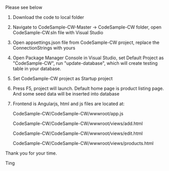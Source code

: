 Please see below


1. Download the code to local folder

2. Navigate to CodeSample-CW-Master -> CodeSample-CW folder, open CodeSample-CW.sln file with Visual Studio

3. Open appsettings.json file from CodeSample-CW project, replace the ConnectionStrings with yours

4. Open Package Manager Console in Visual Studio, set Default Project as "CodeSample-CW", run "update-database", which will create testing table in your database.

5. Set CodeSample-CW project as Startup project

6. Press F5, project will launch. Default home page is product listing page. And some seed data will be inserted into database

7. Frontend is Angularjs, html and js files are located at:
 
   CodeSample-CW/CodeSample-CW/wwwroot/app.js
   
   CodeSample-CW/CodeSample-CW/wwwroot/views/add.html
   
   CodeSample-CW/CodeSample-CW/wwwroot/views/edit.html
   
   CodeSample-CW/CodeSample-CW/wwwroot/views/products.html
   
   
   
Thank you for your time.



Ting
